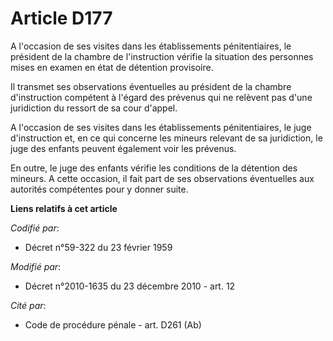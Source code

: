 # Article D177

A l'occasion de ses visites dans les établissements pénitentiaires, le président de la chambre de l'instruction vérifie la
situation des personnes mises en examen en état de détention provisoire. 

Il transmet ses observations éventuelles au président de la chambre d'instruction compétent à l'égard des prévenus qui ne
relèvent pas d'une juridiction du ressort de sa cour d'appel.

A l'occasion de ses visites dans les établissements pénitentiaires, le juge d'instruction et, en ce qui concerne les mineurs
relevant de sa juridiction, le juge des enfants peuvent également voir les prévenus.

En outre, le juge des enfants vérifie les conditions de la détention des mineurs. A cette occasion, il fait part de ses
observations éventuelles aux autorités compétentes pour y donner suite.

**Liens relatifs à cet article**

_Codifié par_:

  - Décret n°59-322 du 23 février 1959

_Modifié par_:

  - Décret n°2010-1635 du 23 décembre 2010 - art. 12

_Cité par_:

  - Code de procédure pénale - art. D261 (Ab)
